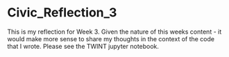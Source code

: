 # Civic_Reflection_3

This is my reflection for Week 3. Given the nature of this weeks content - it would make more sense to share my thoughts in the context of the code that I wrote. Please see the TWINT jupyter notebook. 
